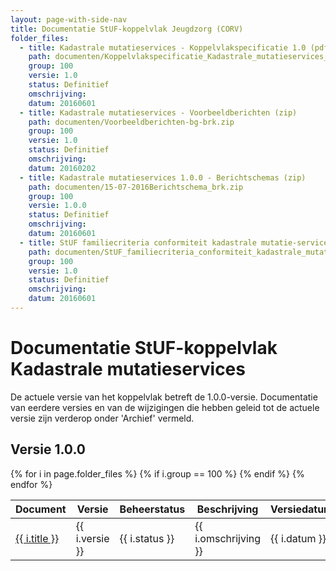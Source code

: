 ```yaml
---
layout: page-with-side-nav
title: Documentatie StUF-koppelvlak Jeugdzorg (CORV)
folder_files:
  - title: Kadastrale mutatieservices - Koppelvlakspecificatie 1.0 (pdf)
    path: documenten/Koppelvlakspecificatie_Kadastrale_mutatieservices_v1.0.0_20160601.pdf
    group: 100
    versie: 1.0
    status: Definitief
    omschrijving: 
    datum: 20160601
  - title: Kadastrale mutatieservices - Voorbeeldberichten (zip)
    path: documenten/Voorbeeldberichten-bg-brk.zip
    group: 100
    versie: 1.0
    status: Definitief
    omschrijving: 
    datum: 20160202
  - title: Kadastrale mutatieservices 1.0.0 - Berichtschemas (zip)
    path: documenten/15-07-2016Berichtschema_brk.zip
    group: 100
    versie: 1.0.0
    status: Definitief
    omschrijving: 
    datum: 20160601
  - title: StUF familiecriteria conformiteit kadastrale mutatie-services (pdf)
    path: documenten/StUF_familiecriteria_conformiteit_kadastrale_mutatie-services_0.2.pdf
    group: 100
    versie: 1.0
    status: Definitief
    omschrijving: 
    datum: 20160601
---
```

<!--  - title: Kadastrale mutatieservices - Koppelvlakspecificatie (pdf)
    path: documenten/Koppelvlakspecificatie_Kadastrale_mutatieservices_v0.9.1_20160518.pdf
    group: "091"
    versie: 0.9.1
    status: "In bewerking"
    omschrijving: 
    datum: 
  - title: Kadastrale mutatieservices - Koppelvlakspecificatie - met wijzigingen tov versie 0.9 (pdf)
    path: documenten/Koppelvlakspecificatie_Kadastrale_mutatieservices_v0.9.1_20160518_met_renvooi_tov_9.0.pdf
    group: "091"
    versie: 0.9.1
    status: "In bewerking"
    omschrijving: 
    datum: 
  - title: Kadastrale mutatieservices 0.9.1 - Berichtschemas (zip)
    path: documenten/18-05-2016Berichtschema_brk.zip
    group: "091"
    versie: 0.9.1
    status: "Ter vaststelling"
    omschrijving: 
    datum: 
  - title: Koppelvlak Kadastrale mutatieservices - Reacties en verwerking consultatie op v0.9 (pdf)
    path: documenten/Koppelvlak_Kadastrale_mutatieservices_-_Reacties_en_verwerking_consultatie_v0.9_20160518.pdf
    group: "091"
    versie: 
    status: Definitief
    omschrijving: 
    datum: 
  - title: Kadastrale mutatieservices - Berichtschema's (zip)
    path: documenten/Berichtschema_brk.zip
    group: "090"
    versie: 0.9
    status: "In bewerking"
    omschrijving: 
    datum: 
  - title: Kadastrale mutatieservices - Koppelvlakspecificatie 0.9 (pdf)
    path: documenten/Koppelvlakspecificatie_Kadastrale_mutatieservices_v0.9_20160201.pdf
    group: "090"
    versie: 0.9
    status: "In bewerking"
    omschrijving: 
    datum: 
  - title: Kadastrale mutatieservices - Reviewformulier (zip)
    path: documenten/Reactie-formulier_openbare_consultatie_Kadastrale_Mutaties.zip
    group: "090"
    versie: 1.0
    status: Definitief
    omschrijving: 
    datum: -->

# Documentatie StUF-koppelvlak Kadastrale mutatieservices

De actuele versie van het koppelvlak betreft de 1.0.0-versie. Documentatie van eerdere versies en van de wijzigingen die hebben geleid tot de actuele versie zijn verderop onder 'Archief' vermeld.

## Versie 1.0.0

<table>
	<thead>
		<tr>
			<th>Document</th><th>Versie</th><th>Beheerstatus</th><th>Beschrijving</th><th>Versiedatum</th>
		</tr>
	</thead>
	<tbody>
		{% for i in page.folder_files %}
			{% if i.group == 100 %} 
				<tr>
					<td>
					  <a href="{{ i.path | base_url }}">
						{{ i.title }}
					  </a>
					</td>
					<td>{{ i.versie }}</td>
					<td>{{ i.status }}</td>
					<td>{{ i.omschrijving }}</td>
					<td>{{ i.datum }}</td>
				</tr>
			{% endif %} 
		{% endfor %}
	</tbody>
</table>
<!--
## Versie 0.9.1

<table>
	<thead>
		<tr>
			<th>Document</th><th>Versie</th><th>Beheerstatus</th><th>Beschrijving</th>
		</tr>
	</thead>
	<tbody>
		{% for i in page.folder_files %}
			{% if i.group == "091" %} 
				<tr>
					<td>
					  <a href="{{ i.path | base_url }}">
						{{ i.title }}
					  </a>
					</td>
					<td>{{ i.versie }}</td>
					<td>{{ i.status }}</td>
					<td>{{ i.omschrijving }}</td>
				</tr>
			{% endif %} 
		{% endfor %}
	</tbody>
</table>

## Versie 0.9.0

<table>
	<thead>
		<tr>
			<th>Document</th><th>Versie</th><th>Beheerstatus</th><th>Beschrijving</th>
		</tr>
	</thead>
	<tbody>
		{% for i in page.folder_files %}
			{% if i.group == "090" %} 
				<tr>
					<td>
					  <a href="{{ i.path | base_url }}">
						{{ i.title }}
					  </a>
					</td>
					<td>{{ i.versie }}</td>
					<td>{{ i.status }}</td>
					<td>{{ i.omschrijving }}</td>
				</tr>
			{% endif %} 
		{% endfor %}
	</tbody>
</table> -->
